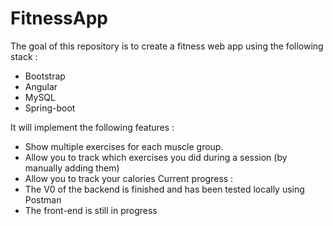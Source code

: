 # FitnessApp

The goal of this repository is to create a fitness web app using the following stack :
-   Bootstrap
-   Angular 
-   MySQL
-   Spring-boot

It will implement the following features :
-   Show multiple exercises for each muscle group.
-   Allow you to track which exercises you did during a session (by manually adding them)
-   Allow you to track your calories
Current progress :
- The V0 of the backend is finished and has been tested locally using Postman
- The front-end is still in progress
